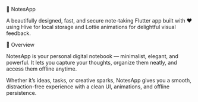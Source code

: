 📝 NotesApp

A beautifully designed, fast, and secure note-taking Flutter app built with ❤️ using Hive for local storage and Lottie animations for delightful visual feedback.

🚀 Overview

NotesApp is your personal digital notebook — minimalist, elegant, and powerful. It lets you capture your thoughts, organize them neatly, and access them offline anytime.

Whether it’s ideas, tasks, or creative sparks, NotesApp gives you a smooth, distraction-free experience with a clean UI, animations, and offline persistence.
